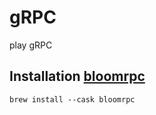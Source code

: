 # gRPC

play gRPC

## Installation [bloomrpc](https://github.com/bloomrpc/bloomrpc)
```
brew install --cask bloomrpc
```
